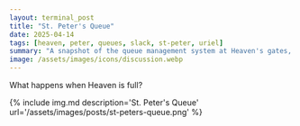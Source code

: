 ```yaml
---
layout: terminal_post
title: "St. Peter's Queue"
date: 2025-04-14
tags: [heaven, peter, queues, slack, st-peter, uriel]
summary: "A snapshot of the queue management system at Heaven's gates, as seen by St. Peter."
image: /assets/images/icons/discussion.webp
---
```


What happens when Heaven is full?

{% include img.md description='St. Peter\'s Queue' url='/assets/images/posts/st-peters-queue.png' %}